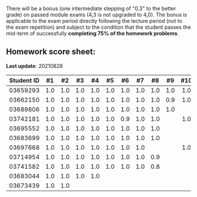 There will be a bonus (one intermediate stepping of "0,3" to the better grade) on passed module exams (4,3 is not upgraded to 4,0). The bonus is applicable to the exam period directly following the lecture period (not to the exam repetition) and subject to the condition that the student passes the mid-term of successfully **completing 75% of the homework problems**.


## Homework score sheet:

**Last update**: 20210828

| Student ID | #1 | #2 | #3 | #4 | #5 | #6 | #7 | #8 | #9 |#10 |Sum  |
| ---------- |:--:|:--:|:--:|:--:|:--:|:--:|:--:|:--:|:--:|:--:|:--: |
| 03659293   |1.0 |1.0 |1.0 |1.0 |1.0 |1.0 |1.0 |1.0 |1.0 |1.0 |10.0 |
| 03662150   |1.0 |1.0 |1.0 |1.0 |1.0 |1.0 |1.0 |1.0 |0.9 |1.0 |9.9  |
| 03689806   |1.0 |1.0 |1.0 |1.0 |1.0 |1.0 |1.0 |1.0 |1.0 |    |9.0  |
| 03742181   |1.0 |1.0 |1.0 |1.0 |1.0 |0.9 |1.0 |1.0 |    |1.0 |8.9  |
| 03695552   |1.0 |1.0 |1.0 |1.0 |1.0 |1.0 |1.0 |1.0 |    |    |8.0  |
| 03683699   |1.0 |1.0 |1.0 |1.0 |1.0 |1.0 |1.0 |1.0 |    |    |8.0  |
| 03697668   |1.0 |1.0 |1.0 |1.0 |1.0 |1.0 |1.0 |    |    |1.0 |8.0  |
| 03714954   |1.0 |1.0 |1.0 |1.0 |1.0 |1.0 |1.0 |0.9 |    |    |7.9  |
| 03741582   |1.0 |1.0 |1.0 |1.0 |1.0 |1.0 |1.0 |0.8 |    |    |7.8  |
| 03683044   |1.0 |1.0 |1.0 |1.0 |    |    |    |    |    |    |4.0  |
| 03673439   |1.0 |1.0 |    |    |    |    |    |    |    |    |2.0  |
